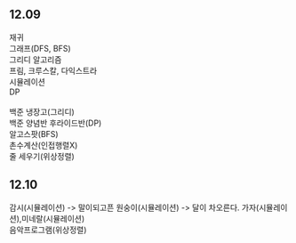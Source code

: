 ## 12.09
재귀<br>
그래프(DFS, BFS)<br>
그리디 알고리즘<br>
프림, 크루스칼, 다익스트라<br>
시뮬레이션<br>
DP<br><br>
백준 냉장고(그리디)<br>
백준 양념반 후라이드반(DP)<br>
알고스팟(BFS)<br>
촌수계산(인접행렬X)<br>
줄 세우기(위상정렬)<br>

## 12.10
감시(시뮬레이션) -> 말이되고픈 원숭이(시뮬레이션) -> 달이 차오른다. 가자(시뮬레이션),미네랄(시뮬레이션)<br>
음악프로그램(위상정렬)
